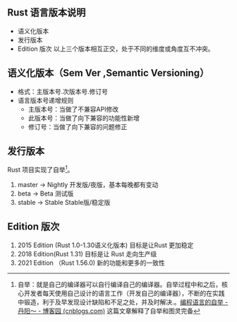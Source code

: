 ## Rust 语言版本说明
- 语义化版本
- 发行版本
- Edition 版次
以上三个版本相互正交，处于不同的维度或角度互不冲突。

## 语义化版本（Sem Ver ,Semantic Versioning）
- 格式：主版本号.次版本号.修订号
- 语言版本号递增规则
	- 主版本号：当做了不兼容API修改
	- 此版本号：当做了向下兼容的功能性新增
	- 修订号：当做了向下兼容的问题修正

## 发行版本
Rust 项目实现了自举[^1]。
1. master -> Nightly  开发版/夜版，基本每晚都有变动
2. beta -> Beta 测试版
3. stable -> Stable  Stable版/稳定版

## Edition 版次
1. 2015 Edition (Rust 1.0-1.30语义化版本) 目标是让Rust 更加稳定
2. 2018 Edition(Rust 1.31)  目标是让 Rust 走向生产级
3. 2021 Edition （Rust  1.56.0) 新的功能和更多的一致性

[^1]: 自举：就是自己的编译器可以自行编译自己的编译器。自举过程中和之后，核心开发者每天使用自己设计的语言工作（开发自己的编译器），不断的在实践中锻造，利于及早发现设计缺陷和不足之处，并及时解决.。[编程语言的自举 - 丹阳～ - 博客园 (cnblogs.com)](https://www.cnblogs.com/lidyan/p/6727184.html) 这篇文章解释了自举和图灵完备